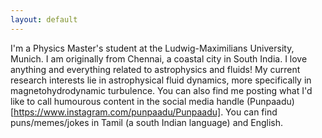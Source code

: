 ```yaml
---
layout: default
---
```

I'm a Physics Master's student at the Ludwig-Maximilians University, Munich. I am originally from Chennai, a coastal city in South India.
I love anything and everything related to astrophysics and fluids! My current research interests lie in astrophysical fluid dynamics, more specifically in magnetohydrodynamic turbulence.
You can also find me posting what I'd like to call humourous content in the social media handle (Punpaadu) [https://www.instagram.com/punpaadu/Punpaadu]. You can find puns/memes/jokes in Tamil (a south Indian language) and English.
